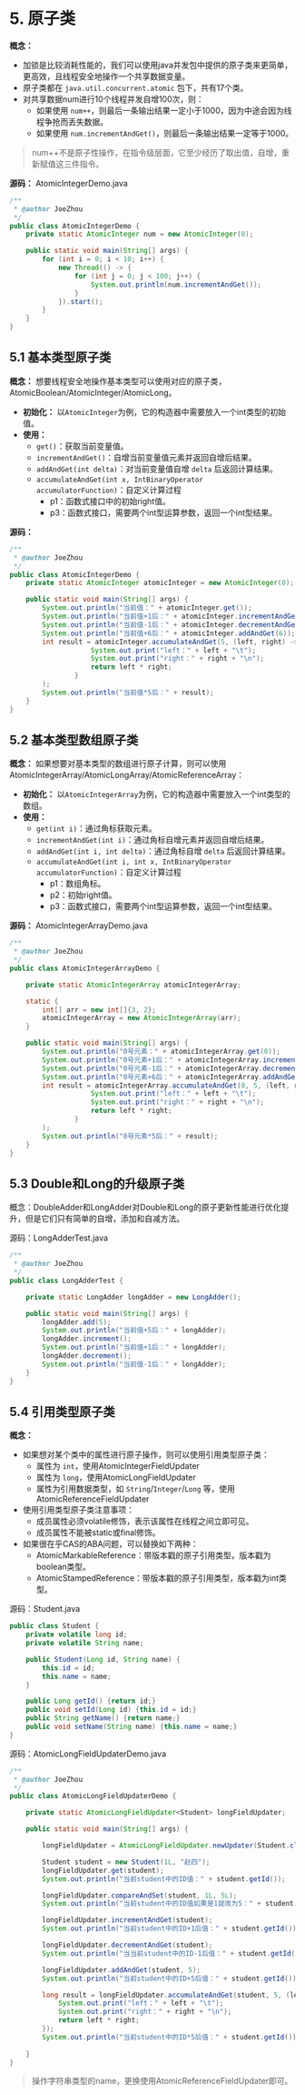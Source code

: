 # 5. 原子类

**概念：** 
- 加锁是比较消耗性能的，我们可以使用java并发包中提供的原子类来更简单，更高效，且线程安全地操作一个共享数据变量。
- 原子类都在 `java.util.concurrent.atomic` 包下，共有17个类。
- 对共享数据num进行10个线程并发自增100次，则：
    - 如果使用 `num++`，则最后一条输出结果一定小于1000，因为中途会因为线程争抢而丢失数据。
    - 如果使用 `num.incrementAndGet()`，则最后一条输出结果一定等于1000。

> num++不是原子性操作，在指令级层面，它至少经历了取出值，自增，重新赋值这三件指令。

**源码：** AtomicIntegerDemo.java
```java
/**
 * @author JoeZhou
 */
public class AtomicIntegerDemo {
    private static AtomicInteger num = new AtomicInteger(0);

    public static void main(String[] args) {
        for (int i = 0; i < 10; i++) {
            new Thread(() -> {
                for (int j = 0; j < 100; j++) {
                    System.out.println(num.incrementAndGet());
                }
            }).start();
        }
    }
}
```


## 5.1 基本类型原子类

**概念：** 想要线程安全地操作基本类型可以使用对应的原子类，AtomicBoolean/AtomicInteger/AtomicLong。
- **初始化：** 以`AtomicInteger`为例，它的构造器中需要放入一个int类型的初始值。
- **使用：**
    - `get()`：获取当前变量值。
    - `incrementAndGet()`：自增当前变量值元素并返回自增后结果。
    - `addAndGet(int delta)`：对当前变量值自增 `delta` 后返回计算结果。
    - `accumulateAndGet(int x, IntBinaryOperator accumulatorFunction)`：自定义计算过程
        - p1：函数式接口中的初始right值。
        - p3：函数式接口，需要两个int型运算参数，返回一个int型结果。

**源码：**
```java
/**
 * @author JoeZhou
 */
public class AtomicIntegerDemo {
    private static AtomicInteger atomicInteger = new AtomicInteger(0);

    public static void main(String[] args) {
        System.out.println("当前值：" + atomicInteger.get());
        System.out.println("当前值+1后：" + atomicInteger.incrementAndGet());
        System.out.println("当前值-1后：" + atomicInteger.decrementAndGet());
        System.out.println("当前值+6后：" + atomicInteger.addAndGet(6));
        int result = atomicInteger.accumulateAndGet(5, (left, right) -> {
                    System.out.print("left：" + left + "\t");
                    System.out.print("right：" + right + "\n");
                    return left * right;
                }
        );
        System.out.println("当前值*5后：" + result);
    }
}
```

## 5.2 基本类型数组原子类

**概念：** 如果想要对基本类型的数组进行原子计算，则可以使用AtomicIntegerArray/AtomicLongArray/AtomicReferenceArray：
- **初始化：** 以`AtomicIntegerArray`为例，它的构造器中需要放入一个int类型的数组。
- **使用：**
    - `get(int i)`：通过角标获取元素。
    - `incrementAndGet(int i)`：通过角标自增元素并返回自增后结果。
    - `addAndGet(int i, int delta)`：通过角标自增 `delta` 后返回计算结果。
    - `accumulateAndGet(int i, int x, IntBinaryOperator accumulatorFunction)`：自定义计算过程
        - p1：数组角标。
        - p2：初始right值。
        - p3：函数式接口，需要两个int型运算参数，返回一个int型结果。
 
**源码：** AtomicIntegerArrayDemo.java
```java
/**
 * @author JoeZhou
 */
public class AtomicIntegerArrayDemo {

    private static AtomicIntegerArray atomicIntegerArray;

    static {
        int[] arr = new int[]{3, 2};
        atomicIntegerArray = new AtomicIntegerArray(arr);
    }

    public static void main(String[] args) {
        System.out.println("0号元素：" + atomicIntegerArray.get(0));
        System.out.println("0号元素+1后：" + atomicIntegerArray.incrementAndGet(0));
        System.out.println("0号元素-1后：" + atomicIntegerArray.decrementAndGet(0));
        System.out.println("0号元素+6后：" + atomicIntegerArray.addAndGet(0, 6));
        int result = atomicIntegerArray.accumulateAndGet(0, 5, (left, right) -> {
                    System.out.print("left：" + left + "\t");
                    System.out.print("right：" + right + "\n");
                    return left * right;
                }
        );
        System.out.println("0号元素*5后：" + result);
    }
}
```

## 5.3 Double和Long的升级原子类

概念：DoubleAdder和LongAdder对Double和Long的原子更新性能进行优化提升，但是它们只有简单的自增，添加和自减方法。

源码：LongAdderTest.java
```java
/**
 * @author JoeZhou
 */
public class LongAdderTest {

    private static LongAdder longAdder = new LongAdder();

    public static void main(String[] args) {
        longAdder.add(5);
        System.out.println("当前值+5后：" + longAdder);
        longAdder.increment();
        System.out.println("当前值+1后：" + longAdder);
        longAdder.decrement();
        System.out.println("当前值-1后：" + longAdder);
    }
}
```

## 5.4 引用类型原子类

**概念：** 
- 如果想对某个类中的属性进行原子操作，则可以使用引用类型原子类：
    - 属性为 `int`，使用AtomicIntegerFieldUpdater
    - 属性为 `long`，使用AtomicLongFieldUpdater
    - 属性为引用数据类型，如 `String`/`Integer`/`Long` 等，使用AtomicReferenceFieldUpdater
- 使用引用类型原子类注意事项：
    - 成员属性必须volatile修饰，表示该属性在线程之间立即可见。
    - 成员属性不能被static或final修饰。
- 如果很在乎CAS的ABA问题，可以替换如下两种：
    - AtomicMarkableReference：带版本戳的原子引用类型，版本戳为boolean类型。
    - AtomicStampedReference：带版本戳的原子引用类型，版本戳为int类型。

源码：Student.java
```java
public class Student {
    private volatile long id;
    private volatile String name;

    public Student(Long id, String name) {
        this.id = id;
        this.name = name;
    }

    public Long getId() {return id;}
    public void setId(Long id) {this.id = id;}
    public String getName() {return name;}
    public void setName(String name) {this.name = name;}
}
```

源码：AtomicLongFieldUpdaterDemo.java
```java
/**
 * @author JoeZhou
 */
public class AtomicLongFieldUpdaterDemo {

    private static AtomicLongFieldUpdater<Student> longFieldUpdater;

    public static void main(String[] args) {

        longFieldUpdater = AtomicLongFieldUpdater.newUpdater(Student.class, "id");

        Student student = new Student(1L, "赵四");
        longFieldUpdater.get(student);
        System.out.println("当前student中的ID值：" + student.getId());

        longFieldUpdater.compareAndSet(student, 1L, 5L);
        System.out.println("当前student中的ID值如果是1就改为5：" + student.getId());

        longFieldUpdater.incrementAndGet(student);
        System.out.println("当前student中的ID+1后值：" + student.getId());

        longFieldUpdater.decrementAndGet(student);
        System.out.println("当当前student中的ID-1后值：" + student.getId());

        longFieldUpdater.addAndGet(student, 5);
        System.out.println("当前student中的ID+5后值：" + student.getId());

        long result = longFieldUpdater.accumulateAndGet(student, 5, (left, right) -> {
            System.out.print("left：" + left + "\t");
            System.out.print("right：" + right + "\n");
            return left * right;
        });
        System.out.println("当前student中的ID*5后值：" + student.getId());
        
    }
}
```

> 操作字符串类型的name，更换使用AtomicReferenceFieldUpdater即可。	